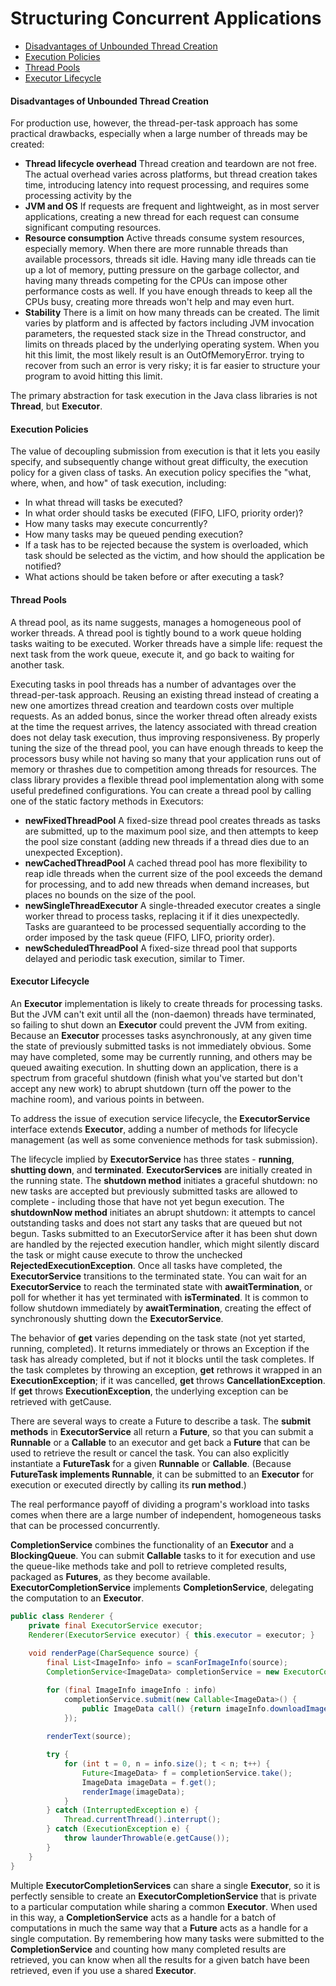 # Structuring Concurrent Applications
* [Disadvantages of Unbounded Thread Creation](#disadvantages-of-unbounded-thread-creation)
* [Execution Policies](#execution-policies)
* [Thread Pools](#thread-pools)
* [Executor Lifecycle](#executor-lifecycle)
#### Disadvantages of Unbounded Thread Creation
For production use, however, the thread-per-task approach has some practical drawbacks, especially when a large number of threads may be created:
* **Thread lifecycle overhead** Thread creation and teardown are not free. The actual overhead varies across platforms, but thread creation takes time, introducing latency into request processing, and requires some processing activity by the
* **JVM and OS** If requests are frequent and lightweight, as in most server applications, creating a new thread for each request can consume significant computing resources.
* **Resource consumption** Active threads consume system resources, especially memory. When there are more runnable threads than available processors, threads sit idle. Having many idle threads can tie up a lot of memory, putting pressure on the garbage collector, and having many threads competing for the CPUs can impose other performance costs as well. If you have enough threads to keep all the CPUs busy, creating more threads won't help and may even hurt.
* **Stability** There is a limit on how many threads can be created. The limit varies by platform and is affected by factors including JVM invocation parameters, the requested stack size in the Thread constructor, and limits on threads placed by the underlying operating system. When you hit this limit, the most likely result is an OutOfMemoryError. trying to recover from such an error is very risky; it is far easier to structure your program to avoid hitting this limit.

The primary abstraction for task execution in the Java class libraries is not **Thread**, but **Executor**.
#### Execution Policies
The value of decoupling submission from execution is that it lets you easily specify, and subsequently change without great difficulty, the execution policy for a given class of tasks. An execution policy specifies the "what, where, when, and how" of task execution, including:
* In what thread will tasks be executed?
* In what order should tasks be executed (FIFO, LIFO, priority order)?
* How many tasks may execute concurrently?
* How many tasks may be queued pending execution?
* If a task has to be rejected because the system is overloaded, which task should be selected as the victim, and how should the application be notified?
* What actions should be taken before or after executing a task?
#### Thread Pools
A thread pool, as its name suggests, manages a homogeneous pool of worker threads. A thread pool is tightly bound to a work queue holding tasks waiting to be executed. Worker threads have a simple life: request the next task from the work queue, execute it, and go back to waiting for another task.

Executing tasks in pool threads has a number of advantages over the thread-per-task approach. Reusing an existing thread instead of creating a new one amortizes thread creation and teardown costs over multiple requests. As an added bonus, since the worker thread often already exists at the time the request arrives, the latency associated with thread creation does not delay task execution, thus improving responsiveness. By properly tuning the size of the thread pool, you can have enough threads to keep the processors busy while not having so many that your application runs out of memory or thrashes due to competition among threads for resources. The class library provides a flexible thread pool implementation along with some useful predefined configurations. You can create a thread pool by calling one of the static factory methods in Executors:
* **newFixedThreadPool** A fixed-size thread pool creates threads as tasks are submitted, up to the maximum pool size, and then attempts to keep the pool size constant (adding new threads if a thread dies due to an unexpected Exception).
* **newCachedThreadPool** A cached thread pool has more flexibility to reap idle threads when the current size of the pool exceeds the demand for processing, and to add new threads when demand increases, but places no bounds on the size of the pool.
* **newSingleThreadExecutor** A single-threaded executor creates a single worker thread to process tasks, replacing it if it dies unexpectedly. Tasks are guaranteed to be processed sequentially according to the order imposed by the task queue (FIFO, LIFO, priority order).
* **newScheduledThreadPool** A fixed-size thread pool that supports delayed and periodic task execution, similar to Timer.
#### Executor Lifecycle
An **Executor** implementation is likely to create threads for processing tasks. But the JVM can't exit until all the (non-daemon) threads have terminated, so failing to shut down an **Executor** could prevent the JVM from exiting. Because an **Executor** processes tasks asynchronously, at any given time the state of previously submitted tasks is not immediately obvious. Some may have completed, some may be currently running, and others may be queued awaiting execution. In shutting down an application, there is a spectrum from graceful shutdown (finish what you've started but don't accept any new work) to abrupt shutdown (turn off the power to the machine room), and various points in between.

To address the issue of execution service lifecycle, the **ExecutorService** interface extends **Executor**, adding a number of methods for lifecycle management (as well as some convenience methods for task submission).

The lifecycle implied by **ExecutorService** has three states - **running**, **shutting down**, and **terminated**. **ExecutorServices** are initially created in the running state. The **shutdown method** initiates a graceful shutdown: no new tasks are accepted but previously submitted tasks are allowed to complete - including those that have not yet begun execution. The **shutdownNow method** initiates an abrupt shutdown: it attempts to cancel outstanding tasks and does not start any tasks that are queued but not begun. Tasks submitted to an ExecutorService after it has been shut down are handled by the rejected execution handler, which might silently discard the task or might cause execute to throw the unchecked **RejectedExecutionException**. Once all tasks have completed, the **ExecutorService** transitions to the terminated state. You can wait for an **ExecutorService** to reach the terminated state with **awaitTermination**, or poll for whether it has yet terminated with **isTerminated**. It is common to follow shutdown immediately by **awaitTermination**, creating the effect of synchronously shutting down the **ExecutorService**.

The behavior of **get** varies depending on the task state (not yet started, running, completed). It returns immediately or throws an Exception if the task has already completed, but if not it blocks until the task completes. If the task completes by throwing an exception, **get** rethrows it wrapped in an **ExecutionException**; if it was cancelled, **get** throws **CancellationException**. If **get** throws **ExecutionException**, the underlying exception can be retrieved with getCause.

There are several ways to create a Future to describe a task. The **submit methods** in **ExecutorService** all return a **Future**, so that you can submit a **Runnable** or a **Callable** to an executor and get back a **Future** that can be used to retrieve the result or cancel the task. You can also explicitly instantiate a **FutureTask** for a given **Runnable** or **Callable**. (Because **FutureTask implements Runnable**, it can be submitted to an **Executor** for execution or executed directly by calling its **run method**.)

The real performance payoff of dividing a program's workload into tasks comes when there are a large number of independent, homogeneous tasks that can be processed concurrently.

**CompletionService** combines the functionality of an **Executor** and a **BlockingQueue**. You can submit **Callable** tasks to it for execution and use the queue-like methods take and poll to retrieve completed results, packaged as **Futures**, as they become available. **ExecutorCompletionService** implements **CompletionService**, delegating the computation to an **Executor**.
```java
public class Renderer {
    private final ExecutorService executor;
    Renderer(ExecutorService executor) { this.executor = executor; }
  
    void renderPage(CharSequence source) {
        final List<ImageInfo> info = scanForImageInfo(source);
        CompletionService<ImageData> completionService = new ExecutorCompletionService<ImageData>(executor);

        for (final ImageInfo imageInfo : info)
            completionService.submit(new Callable<ImageData>() {
                public ImageData call() {return imageInfo.downloadImage();}
            });
    
        renderText(source);

        try {
            for (int t = 0, n = info.size(); t < n; t++) {
                Future<ImageData> f = completionService.take();
                ImageData imageData = f.get();
                renderImage(imageData);
            }
        } catch (InterruptedException e) {
            Thread.currentThread().interrupt();
        } catch (ExecutionException e) {
            throw launderThrowable(e.getCause());
        }
    }
}
```
Multiple **ExecutorCompletionServices** can share a single **Executor**, so it is perfectly sensible to create an
**ExecutorCompletionService** that is private to a particular computation while sharing a common **Executor**. When used
in this way, a **CompletionService** acts as a handle for a batch of computations in much the same way that a **Future**
acts as a handle for a single computation. By remembering how many tasks were submitted to the **CompletionService**
and counting how many completed results are retrieved, you can know when all the results for a given batch have been
retrieved, even if you use a shared **Executor**.